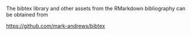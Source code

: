 The bibtex library and other assets from the RMarkdown bibliography can be obtained from

https://github.com/mark-andrews/bibtex

